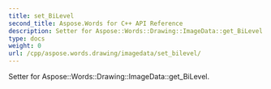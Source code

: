```yaml
---
title: set_BiLevel
second_title: Aspose.Words for C++ API Reference
description: Setter for Aspose::Words::Drawing::ImageData::get_BiLevel. 
type: docs
weight: 0
url: /cpp/aspose.words.drawing/imagedata/set_bilevel/
---
```


Setter for Aspose::Words::Drawing::ImageData::get_BiLevel. 

